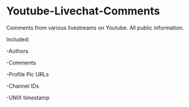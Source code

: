 # Youtube-Livechat-Comments
Comments from various livestreams on Youtube. All public information.

Included:

-Authors

-Comments

-Profile Pic URLs

-Channel IDs

-UNIX timestamp
